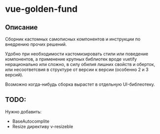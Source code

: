 # vue-golden-fund

## Описание
Сборник кастомных самописных компонентов и инструкции по внедрению прочих решений.

Удобно при необходимости кастомизировать стили или поведение компонентов, а применение крупных библиотек вроде vuetify нерационально или сложно, в силу обилия лишних свойств и оберток, или несоответсвия в структуре от версии к версии (особенно 2 и 3 версий).

Возможно когда-нибудь сборка вырастет в отдельную UI-библеотеку.

## TODO:
Нужно добавить:
- BaseAutocomplite
- Resize директиву v-resizeble
